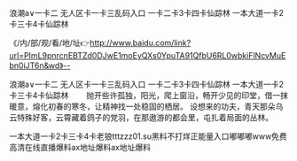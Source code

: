 浪潮a∨一卡二
无人区卡一卡三乱码入口
一卡二卡3卡四卡仙踪林
一本大道一卡2卡三卡4卡仙踪林


《/内/部/观/看/地/址👉http://www.baidu.com/link?url=PImL9pnrcnEBTZd0DJwE1moEyQXs0YpuTA91QfbU6RL0wbkiFlNcvMuEbn0iJT6n&wd》--

浪潮a∨一卡二
无人区卡一卡三乱码入口
一卡二卡3卡四卡仙踪林
一本大道一卡2卡三卡4卡仙踪林
　　抛开些许孤独，阳光，爬上窗沿，畅开少见的印堂，借一抹暖意，熔化初春的寒冬，让精神找一处稳固的栖居。
设想来的功夫，青天那朵乌云特殊好客，云霄藏着鸽子的党羽，在那遨游的都会里，屯扎着局面的丛林。





一本大道一卡2卡三卡4卡老狼tttzzz01.su黑料不打烊正能量入口嘟嘟嘟www免费高清在线直播爆料ax地址爆料ax地址爆料
